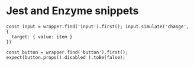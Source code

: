 # Jest and Enzyme snippets

```
const input = wrapper.find('input').first(); input.simulate('change', {
  target: { value: item } 
})
```

```
const button = wrapper.find('button').first(); 
expect(button.props().disabled ).toBe(false);
```
